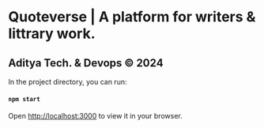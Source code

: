 # Quoteverse | A platform for writers & littrary work.
## Aditya Tech. & Devops &copy; 2024

In the project directory, you can run:
#### `npm start`
Open [http://localhost:3000](http://localhost:3000) to view it in your browser.
